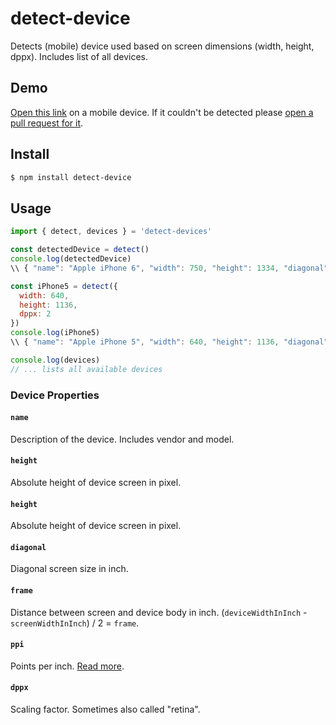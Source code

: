 # detect-device
Detects (mobile) device used based on screen dimensions (width, height, dppx). Includes list of all devices.

## Demo

[Open this link](https://rawgit.com/optonaut/detect-device/master/dist/demo.html) on a mobile device. If it couldn't be detected please [open a pull request for it](https://github.com/optonaut/detect-device/compare).


## Install

```sh
$ npm install detect-device
```

## Usage

```js
import { detect, devices } = 'detect-devices'

const detectedDevice = detect()
console.log(detectedDevice)
\\ { "name": "Apple iPhone 6", "width": 750, "height": 1334, "diagonal": 4.7, "ppi": 326, "dppx": 2 }

const iPhone5 = detect({
  width: 640,
  height: 1136,
  dppx: 2
})
console.log(iPhone5)
\\ { "name": "Apple iPhone 5", "width": 640, "height": 1136, "diagonal": 4, "ppi": 326, "dppx": 2 }

console.log(devices)
// ... lists all available devices
```

### Device Properties

#### `name`
Description of the device. Includes vendor and model.

#### `height`
Absolute height of device screen in pixel.

#### `height`
Absolute height of device screen in pixel.

#### `diagonal`
Diagonal screen size in inch.

#### `frame`
Distance between screen and device body in inch. (`deviceWidthInInch` - `screenWidthInInch`) / 2 = `frame`.

#### `ppi`
Points per inch. [Read more](https://en.wikipedia.org/wiki/Pixel_density).

#### `dppx`
Scaling factor. Sometimes also called "retina".
